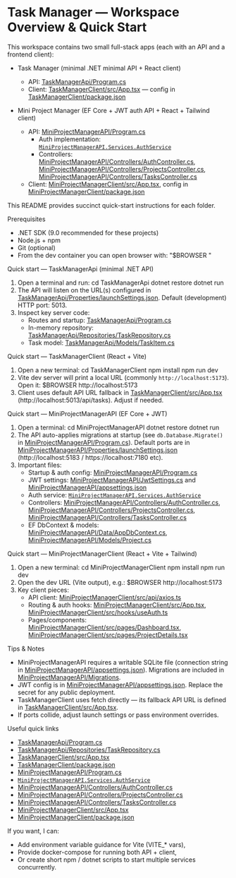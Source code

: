 # Task Manager — Workspace Overview & Quick Start

This workspace contains two small full-stack apps (each with an API and a frontend client):

- Task Manager (minimal .NET minimal API + React client)
  - API: [TaskManagerApi/Program.cs](TaskManagerApi/Program.cs)
  - Client: [TaskManagerClient/src/App.tsx](TaskManagerClient/src/App.tsx) — config in [TaskManagerClient/package.json](TaskManagerClient/package.json)

- Mini Project Manager (EF Core + JWT auth API + React + Tailwind client)
  - API: [MiniProjectManagerAPI/Program.cs](MiniProjectManagerAPI/Program.cs)
    - Auth implementation: [`MiniProjectManagerAPI.Services.AuthService`](MiniProjectManagerAPI/Services/AuthService.cs)
    - Controllers: [MiniProjectManagerAPI/Controllers/AuthController.cs](MiniProjectManagerAPI/Controllers/AuthController.cs), [MiniProjectManagerAPI/Controllers/ProjectsController.cs](MiniProjectManagerAPI/Controllers/ProjectsController.cs), [MiniProjectManagerAPI/Controllers/TasksController.cs](MiniProjectManagerAPI/Controllers/TasksController.cs)
  - Client: [MiniProjectManagerClient/src/App.tsx](MiniProjectManagerClient/src/App.tsx), config in [MiniProjectManagerClient/package.json](MiniProjectManagerClient/package.json)

This README provides succinct quick-start instructions for each folder.

Prerequisites
- .NET SDK (9.0 recommended for these projects)
- Node.js + npm
- Git (optional)
- From the dev container you can open browser with: "$BROWSER <url>"

Quick start — TaskManagerApi (minimal .NET API)
1. Open a terminal and run:
   cd TaskManagerApi
   dotnet restore
   dotnet run
2. The API will listen on the URL(s) configured in [TaskManagerApi/Properties/launchSettings.json](TaskManagerApi/Properties/launchSettings.json). Default (development) HTTP port: 5013.
3. Inspect key server code:
   - Routes and startup: [TaskManagerApi/Program.cs](TaskManagerApi/Program.cs)
   - In-memory repository: [TaskManagerApi/Repositories/TaskRepository.cs](TaskManagerApi/Repositories/TaskRepository.cs)
   - Task model: [TaskManagerApi/Models/TaskItem.cs](TaskManagerApi/Models/TaskItem.cs)

Quick start — TaskManagerClient (React + Vite)
1. Open a new terminal:
   cd TaskManagerClient
   npm install
   npm run dev
2. Vite dev server will print a local URL (commonly `http://localhost:5173`). Open it:
   $BROWSER http://localhost:5173
3. Client uses default API URL fallback in [TaskManagerClient/src/App.tsx](TaskManagerClient/src/App.tsx) (http://localhost:5013/api/tasks). Adjust if needed.

Quick start — MiniProjectManagerAPI (EF Core + JWT)
1. Open a terminal:
   cd MiniProjectManagerAPI
   dotnet restore
   dotnet run
2. The API auto-applies migrations at startup (see `db.Database.Migrate()` in [MiniProjectManagerAPI/Program.cs](MiniProjectManagerAPI/Program.cs)). Default ports are in [MiniProjectManagerAPI/Properties/launchSettings.json](MiniProjectManagerAPI/Properties/launchSettings.json) (http://localhost:5183 / https://localhost:7180 etc).
3. Important files:
   - Startup & auth config: [MiniProjectManagerAPI/Program.cs](MiniProjectManagerAPI/Program.cs)
   - JWT settings: [MiniProjectManagerAPI/JwtSettings.cs](MiniProjectManagerAPI/JwtSettings.cs) and [MiniProjectManagerAPI/appsettings.json](MiniProjectManagerAPI/appsettings.json)
   - Auth service: [`MiniProjectManagerAPI.Services.AuthService`](MiniProjectManagerAPI/Services/AuthService.cs)
   - Controllers: [MiniProjectManagerAPI/Controllers/AuthController.cs](MiniProjectManagerAPI/Controllers/AuthController.cs), [MiniProjectManagerAPI/Controllers/ProjectsController.cs](MiniProjectManagerAPI/Controllers/ProjectsController.cs), [MiniProjectManagerAPI/Controllers/TasksController.cs](MiniProjectManagerAPI/Controllers/TasksController.cs)
   - EF DbContext & models: [MiniProjectManagerAPI/Data/AppDbContext.cs](MiniProjectManagerAPI/Data/AppDbContext.cs), [MiniProjectManagerAPI/Models/Project.cs](MiniProjectManagerAPI/Models/Project.cs)

Quick start — MiniProjectManagerClient (React + Vite + Tailwind)
1. Open a new terminal:
   cd MiniProjectManagerClient
   npm install
   npm run dev
2. Open the dev URL (Vite output), e.g.:
   $BROWSER http://localhost:5173
3. Key client pieces:
   - API client: [MiniProjectManagerClient/src/api/axios.ts](MiniProjectManagerClient/src/api/axios.ts)
   - Routing & auth hooks: [MiniProjectManagerClient/src/App.tsx](MiniProjectManagerClient/src/App.tsx), [MiniProjectManagerClient/src/hooks/useAuth.ts](MiniProjectManagerClient/src/hooks/useAuth.ts)
   - Pages/components: [MiniProjectManagerClient/src/pages/Dashboard.tsx](MiniProjectManagerClient/src/pages/Dashboard.tsx), [MiniProjectManagerClient/src/pages/ProjectDetails.tsx](MiniProjectManagerClient/src/pages/ProjectDetails.tsx)

Tips & Notes
- MiniProjectManagerAPI requires a writable SQLite file (connection string in [MiniProjectManagerAPI/appsettings.json](MiniProjectManagerAPI/appsettings.json)). Migrations are included in [MiniProjectManagerAPI/Migrations](MiniProjectManagerAPI/Migrations).
- JWT config is in [MiniProjectManagerAPI/appsettings.json](MiniProjectManagerAPI/appsettings.json). Replace the secret for any public deployment.
- TaskManagerClient uses fetch directly — its fallback API URL is defined in [TaskManagerClient/src/App.tsx](TaskManagerClient/src/App.tsx).
- If ports collide, adjust launch settings or pass environment overrides.

Useful quick links
- [TaskManagerApi/Program.cs](TaskManagerApi/Program.cs)
- [TaskManagerApi/Repositories/TaskRepository.cs](TaskManagerApi/Repositories/TaskRepository.cs)
- [TaskManagerClient/src/App.tsx](TaskManagerClient/src/App.tsx)
- [TaskManagerClient/package.json](TaskManagerClient/package.json)
- [MiniProjectManagerAPI/Program.cs](MiniProjectManagerAPI/Program.cs)
- [`MiniProjectManagerAPI.Services.AuthService`](MiniProjectManagerAPI/Services/AuthService.cs)
- [MiniProjectManagerAPI/Controllers/AuthController.cs](MiniProjectManagerAPI/Controllers/AuthController.cs)
- [MiniProjectManagerAPI/Controllers/ProjectsController.cs](MiniProjectManagerAPI/Controllers/ProjectsController.cs)
- [MiniProjectManagerAPI/Controllers/TasksController.cs](MiniProjectManagerAPI/Controllers/TasksController.cs)
- [MiniProjectManagerClient/src/App.tsx](MiniProjectManagerClient/src/App.tsx)
- [MiniProjectManagerClient/package.json](MiniProjectManagerClient/package.json)

If you want, I can:
- Add environment variable guidance for Vite (VITE_* vars),
- Provide docker-compose for running both API + client,
- Or create short npm / dotnet scripts to start multiple services concurrently.

